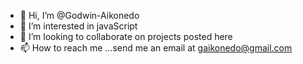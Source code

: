 - 👋 Hi, I’m @Godwin-Aikonedo
- 👀 I’m interested in javaScript
- 💞️ I’m looking to collaborate on projects posted here
- 📫 How to reach me ...send me an email at gaikonedo@gmail.com
<!---
Godwin-A/Godwin-A is a ✨ special ✨ repository because its `README.md` (this file) appears on your GitHub profile.
You can click the Preview link to take a look at your changes.
--->
